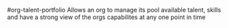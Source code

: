#org-talent-portfolio
Allows an org to manage its pool available talent, skills and have a strong view of the orgs capabilites at any one point in time
